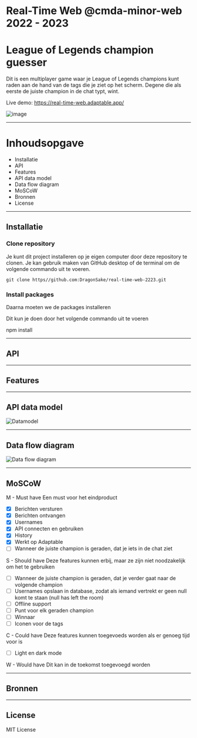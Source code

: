 # Real-Time Web @cmda-minor-web 2022 - 2023

# League of Legends champion guesser

Dit is een multiplayer game waar je League of Legends champions kunt raden aan de hand van de tags die je ziet op het scherm. Degene die als eerste de juiste champion in de chat typt, wint.

Live demo: https://real-time-web.adaptable.app/

![image](https://github.com/DragonSake/real-time-web-2223/assets/40611000/149033f3-32e9-405c-a4f6-b6aebe2ba247)

***

# Inhoudsopgave

* Installatie
* API
* Features
* API data model
* Data flow diagram
* MoSCoW
* Bronnen
* License

***

## Installatie

### Clone repository

Je kunt dit project installeren op je eigen computer door deze repository te clonen. Je kan gebruik maken van GitHub desktop of de terminal om de volgende commando uit te voeren.

```
git clone https//github.com:DragonSake/real-time-web-2223.git
```

### Install packages

Daarna moeten we de packages installeren

Dit kun je doen door het volgende commando uit te voeren

npm install

***

## API



***

## Features



***

## API data model

![Datamodel](https://github.com/DragonSake/real-time-web-2223/assets/40611000/543a637e-033c-4598-ba93-a3e851fd302e)

***

## Data flow diagram

![Data flow diagram](https://github.com/DragonSake/real-time-web-2223/assets/40611000/129c759e-ddc2-4011-93b6-c632fc8b7b46)

***

## MoSCoW

M - Must have
Een must voor het eindproduct

- [X] Berichten versturen
- [X] Berichten ontvangen
- [X] Usernames
- [X] API connecten en gebruiken
- [X] History
- [X] Werkt op Adaptable
- [ ] Wanneer de juiste champion is geraden, dat je iets in de chat ziet 

S - Should have
Deze features kunnen erbij, maar ze zijn niet noodzakelijk om het te gebruiken

- [ ] Wanneer de juiste champion is geraden, dat je verder gaat naar de volgende champion
- [ ] Usernames opslaan in database, zodat als iemand vertrekt er geen null komt te staan (null has left the room)
- [ ] Offline support
- [ ] Punt voor elk geraden champion
- [ ] Winnaar
- [ ] Iconen voor de tags

C - Could have
Deze features kunnen toegevoeds worden als er genoeg tijd voor is

- [ ] Light en dark mode

W - Would have
Dit kan in de toekomst toegevoegd worden

***

## Bronnen



***

## License

MIT License
